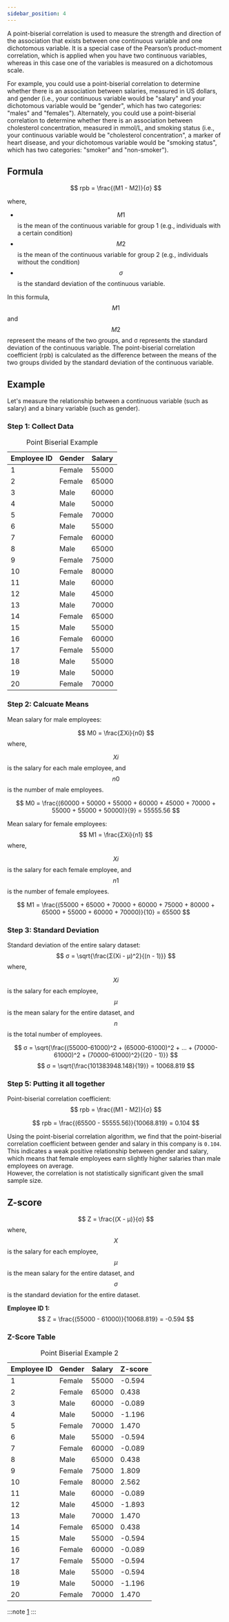 ```yaml
---
sidebar_position: 4
---
```


A point-biserial correlation is used to measure the strength and direction of the association that exists between one continuous variable and one dichotomous variable. It is a special case of the Pearson’s product-moment correlation, which is applied when you have two continuous variables, whereas in this case one of the variables is measured on a dichotomous scale.

For example, you could use a point-biserial correlation to determine whether there is an association between salaries, measured in US dollars, and gender (i.e., your continuous variable would be "salary" and your dichotomous variable would be "gender", which has two categories: "males" and "females"). Alternately, you could use a point-biserial correlation to determine whether there is an association between cholesterol concentration, measured in mmol/L, and smoking status (i.e., your continuous variable would be "cholesterol concentration", a marker of heart disease, and your dichotomous variable would be "smoking status", which has two categories: "smoker" and "non-smoker").

## Formula

$$
rpb = \frac{(M1 - M2)}{σ}
$$

where,

- $$M1$$ is the mean of the continuous variable for group 1 (e.g., individuals with a certain condition)
- $$M2$$ is the mean of the continuous variable for group 2 (e.g., individuals without the condition)
- $$σ$$ is the standard deviation of the continuous variable.

In this formula, $$M1$$ and $$M2$$ represent the means of the two groups, and σ represents the standard deviation of the continuous variable. 
The point-biserial correlation coefficient (rpb) is calculated as the difference between the means of the two groups divided by the standard deviation of the continuous variable.


## Example

Let's measure the relationship between a continuous variable (such as salary) and a binary variable (such as gender).

### Step 1: Collect Data

<table class="GeneratedTable">
<caption>Point Biserial Example</caption>
  <thead>
    <tr>
      <th>Employee ID</th>
      <th>Gender</th>
      <th>Salary</th>
    </tr>
  </thead>
  <tbody>
    <tr>
      <td>1</td>
      <td>Female</td>
      <td>55000</td>
    </tr>
    <tr>
      <td>2</td>
      <td>Female</td>
      <td>65000</td>
    </tr>
    <tr>
      <td>3</td>
      <td>Male</td>
      <td>60000</td>
    </tr>
    <tr>
      <td>4</td>
      <td>Male</td>
      <td>50000</td>
    </tr>
    <tr>
      <td>5</td>
      <td>Female</td>
      <td>70000</td>
    </tr>
    <tr>
      <td>6</td>
      <td>Male</td>
      <td>55000</td>
    </tr>
    <tr>
      <td>7</td>
      <td>Female</td>
      <td>60000</td>
    </tr>
    <tr>
      <td>8</td>
      <td>Male</td>
      <td>65000</td>
    </tr>
    <tr>
      <td>9</td>
      <td>Female</td>
      <td>75000</td>
    </tr>
    <tr>
      <td>10</td>
      <td>Female</td>
      <td>80000</td>
    </tr>
    <tr>
      <td>11</td>
      <td>Male</td>
      <td>60000</td>
    </tr>
    <tr>
      <td>12</td>
      <td>Male</td>
      <td>45000</td>
    </tr>
    <tr>
      <td>13</td>
      <td>Male</td>
      <td>70000</td>
    </tr>
    <tr>
      <td>14</td>
      <td>Female</td>
      <td>65000</td>
    </tr>
    <tr>
      <td>15</td>
      <td>Male</td>
      <td>55000</td>
    </tr>
    <tr>
      <td>16</td>
      <td>Female</td>
      <td>60000</td>
    </tr>
    <tr>
      <td>17</td>
      <td>Female</td>
      <td>55000</td>
    </tr>
    <tr>
      <td>18</td>
      <td>Male</td>
      <td>55000</td>
    </tr>
    <tr>
      <td>19</td>
      <td>Male</td>
      <td>50000</td>
    </tr>
    <tr>
      <td>20</td>
      <td>Female</td>
      <td>70000</td>
    </tr>
  </tbody>
</table>

### Step 2: Calcuate Means

Mean salary for male employees: <br />

$$
M0 = \frac{ΣXi}{n0}
$$ 
where,

$$Xi$$ is the salary for each male employee, and $$n0$$ is the number of male employees.

$$
M0 = \frac{(60000 + 50000 + 55000 + 60000 + 45000 + 70000 + 55000 + 55000 + 50000)}{9} = 55555.56
$$

Mean salary for female employees: <br />
$$
M1 = \frac{ΣXi}{n1} 
$$
where,

$$Xi$$ is the salary for each female employee, and $$n1$$ is the number of female employees.

$$
M1 = \frac{(55000 + 65000 + 70000 + 60000 + 75000 + 80000 + 65000 + 55000 + 60000 + 70000)}{10} = 65500
$$

### Step 3: Standard Deviation

Standard deviation of the entire salary dataset:
$$
σ = \sqrt{\frac{Σ(Xi - μ)^2}{(n - 1)}} 
$$
where,

$$Xi$$ is the salary for each employee, $$μ$$ is the mean salary for the entire dataset, and $$n$$ is the total number of employees.

$$
σ = \sqrt{\frac{(55000-61000)^2 + (65000-61000)^2 + ... + (70000-61000)^2 + (70000-61000)^2}{(20 - 1)}}
$$
$$
σ = \sqrt{\frac{101383948.148}{19}} = 10068.819
$$


### Step 5: Putting it all together

Point-biserial correlation coefficient:
$$
rpb = \frac{(M1 - M2)}{σ}
$$

$$
rpb = \frac{(65500 - 55555.56)}{10068.819} = 0.104
$$

Using the point-biserial correlation algorithm,
we find that the point-biserial correlation coefficient between gender and salary in this company is `0.104`. <br />
This indicates a weak positive relationship between gender and salary, which means that female employees earn slightly higher salaries than male employees on average. <br />
However, the correlation is not statistically significant given the small sample size.

## Z-score

$$
Z = \frac{(X - μ)}{σ} 
$$
where,
$$X$$ is the salary for each employee, $$μ$$ is the mean salary for the entire dataset, and $$σ$$ is the standard deviation for the entire dataset.

**Employee ID 1:** <br />
$$
Z = \frac{(55000 - 61000)}{10068.819} = -0.594
$$

### Z-Score Table

<table class="GeneratedTable">
<caption>Point Biserial Example 2</caption>
  <thead>
    <tr>
      <th>Employee ID</th>
      <th>Gender</th>
      <th>Salary</th>
      <th>Z-score</th>
    </tr>
  </thead>
  <tbody>
    <tr>
      <td>1</td>
      <td>Female</td>
      <td>55000</td>
      <td>-0.594</td>
    </tr>
    <tr>
      <td>2</td>
      <td>Female</td>
      <td>65000</td>
      <td>0.438</td>
    </tr>
    <tr>
      <td>3</td>
      <td>Male</td>
      <td>60000</td>
      <td>-0.089</td>
    </tr>
    <tr>
      <td>4</td>
      <td>Male</td>
      <td>50000</td>
      <td>-1.196</td>
    </tr>
    <tr>
      <td>5</td>
      <td>Female</td>
      <td>70000</td>
      <td>1.470</td>
    </tr>
    <tr>
      <td>6</td>
      <td>Male</td>
      <td>55000</td>
      <td>-0.594</td>
    </tr>
    <tr>
      <td>7</td>
      <td>Female</td>
      <td>60000</td>
      <td>-0.089</td>
    </tr>
    <tr>
      <td>8</td>
      <td>Male</td>
      <td>65000</td>
      <td>0.438</td>
    </tr>
    <tr>
      <td>9</td>
      <td>Female</td>
      <td>75000</td>
      <td>1.809</td>
    </tr>
    <tr>
      <td>10</td>
      <td>Female</td>
      <td>80000</td>
      <td>2.562</td>
    </tr>
    <tr>
      <td>11</td>
      <td>Male</td>
      <td>60000</td>
      <td>-0.089</td>
    </tr>
    <tr>
      <td>12</td>
      <td>Male</td>
      <td>45000</td>
      <td>-1.893</td>
    </tr>
    <tr>
      <td>13</td>
      <td>Male</td>
      <td>70000</td>
      <td>1.470</td>
    </tr>
    <tr>
      <td>14</td>
      <td>Female</td>
      <td>65000</td>
      <td>0.438</td>
    </tr>
    <tr>
      <td>15</td>
      <td>Male</td>
      <td>55000</td>
      <td>-0.594</td>
    </tr>
    <tr>
      <td>16</td>
      <td>Female</td>
      <td>60000</td>
      <td>-0.089</td>
    </tr>
    <tr>
      <td>17</td>
      <td>Female</td>
      <td>55000</td>
      <td>-0.594</td>
    </tr>
    <tr>
      <td>18</td>
      <td>Male</td>
      <td>55000</td>
      <td>-0.594</td>
    </tr>
    <tr>
      <td>19</td>
      <td>Male</td>
      <td>50000</td>
      <td>-1.196</td>
    </tr>
    <tr>
      <td>20</td>
      <td>Female</td>
      <td>70000</td>
      <td>1.470</td>
    </tr>
  </tbody>
</table>

:::note
[1](https://statistics.laerd.com/spss-tutorials/point-biserial-correlation-using-spss-statistics.php)
:::